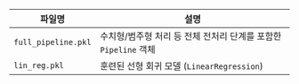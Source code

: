 
| 파일명                 | 설명                                                          |
| ------------------- | ----------------------------------------------------------- |
| `full_pipeline.pkl` | 수치형/범주형 처리 등 전체 전처리 단계를 포함한 `Pipeline` 객체                   |
| `lin_reg.pkl`       | 훈련된 선형 회귀 모델 (`LinearRegression`)                           |
